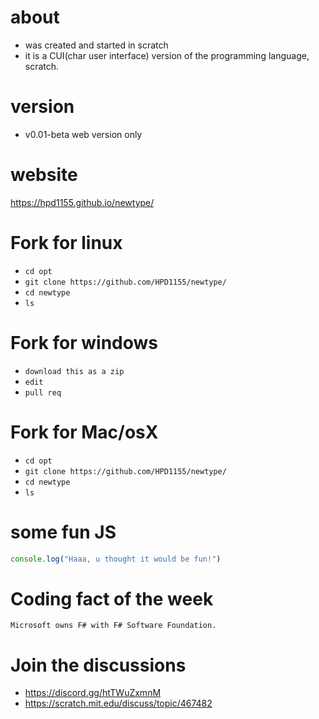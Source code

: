 # about
- was created and started in scratch
- it is a CUI(char user interface) version of the programming language, scratch.
# version
- v0.01-beta web version only
# website
https://hpd1155.github.io/newtype/
# Fork for linux
- ```cd opt```
- ```git clone https://github.com/HPD1155/newtype/```
- ```cd newtype```
- ```ls```
# Fork for windows
- ```download this as a zip```
- ```edit```
- ```pull req```
# Fork for Mac/osX
- ```cd opt```
- ```git clone https://github.com/HPD1155/newtype/```
- ```cd newtype```
- ```ls```
# some fun JS
```js
console.log("Haaa, u thought it would be fun!")
```
# Coding fact of the week
```Microsoft owns F# with F# Software Foundation.```
# Join the discussions
- https://discord.gg/htTWuZxmnM
- https://scratch.mit.edu/discuss/topic/467482
